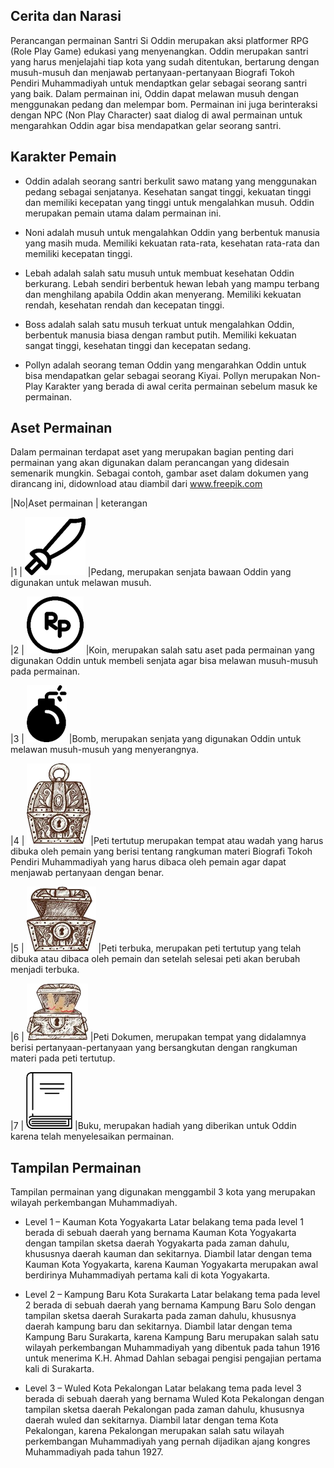 ## Cerita dan Narasi

Perancangan permainan Santri Si Oddin merupakan aksi platformer RPG (Role
Play Game) edukasi yang menyenangkan. Oddin merupakan santri yang harus
menjelajahi tiap kota yang sudah ditentukan, bertarung dengan musuh-musuh dan
menjawab pertanyaan-pertanyaan Biografi Tokoh Pendiri Muhammadiyah untuk
mendaptkan gelar sebagai seorang santri yang baik. Dalam permainan ini, Oddin
dapat melawan musuh dengan menggunakan pedang dan melempar bom.
Permainan ini juga berinteraksi dengan NPC (Non Play Character) saat dialog di
awal permainan untuk mengarahkan Oddin agar bisa mendapatkan gelar seorang
santri. 

## Karakter Pemain

 - Oddin adalah seorang santri berkulit sawo matang yang menggunakan pedang
sebagai senjatanya. Kesehatan sangat tinggi, kekuatan tinggi dan memiliki
kecepatan yang tinggi untuk mengalahkan musuh. Oddin merupakan pemain
utama dalam permainan ini.

 - Noni adalah musuh untuk mengalahkan Oddin yang berbentuk manusia yang
masih muda. Memiliki kekuatan rata-rata, kesehatan rata-rata dan memiliki
kecepatan tinggi.

 - Lebah adalah salah satu musuh untuk membuat kesehatan Oddin berkurang.
Lebah sendiri berbentuk hewan lebah yang mampu terbang dan menghilang
apabila Oddin akan menyerang. Memiliki kekuatan rendah, kesehatan rendah
dan kecepatan tinggi.

 - Boss adalah salah satu musuh terkuat untuk mengalahkan Oddin, berbentuk
manusia biasa dengan rambut putih. Memiliki kekuatan sangat tinggi,
kesehatan tinggi dan kecepatan sedang.

 - Pollyn adalah seorang teman Oddin yang mengarahkan Oddin untuk bisa
mendapatkan gelar sebagai seorang Kiyai. Pollyn merupakan Non-Play
Karakter yang berada di awal cerita permainan sebelum masuk ke permainan.

## Aset Permainan

Dalam permainan terdapat aset yang merupakan bagian penting dari permainan
yang akan digunakan dalam perancangan yang didesain semenarik mungkin.
Sebagai contoh, gambar aset dalam dokumen yang dirancang ini, didownload atau
diambil dari www.freepik.com

|No|Aset permainan                                                | keterangan

|1 | ![image](uploads/70988b8f4313f960646499c94b34c59b/image.png) |Pedang, merupakan senjata bawaan Oddin yang digunakan untuk melawan musuh.

|2 | ![image](uploads/32f6facc3e2e87e7a4b7ca215019bf6a/image.png) |Koin, merupakan salah satu aset pada permainan yang digunakan Oddin untuk membeli senjata agar bisa
melawan musuh-musuh pada permainan.

|3 | ![image](uploads/7b3a0798c489fb53ba1c2da9cb9edb5c/image.png) |Bomb, merupakan senjata yang digunakan Oddin untuk melawan musuh-musuh yang menyerangnya.

|4 |  ![image](uploads/11e80c79521c9873be90419d9f198738/image.png)|Peti tertutup merupakan tempat atau wadah yang harus dibuka oleh pemain yang berisi tentang rangkuman materi Biografi Tokoh Pendiri Muhammadiyah yang harus dibaca oleh pemain agar
dapat menjawab pertanyaan dengan benar.

|5 | ![image](uploads/888cbfe1b96628ca8cd9d689b84bdedd/image.png) |Peti terbuka, merupakan peti tertutup yang telah dibuka atau dibaca oleh pemain dan setelah selesai peti akan berubah menjadi terbuka.

|6 | ![image](uploads/c29e1cf4c64f689d44065099891a1820/image.png) |Peti Dokumen, merupakan tempat yang didalamnya berisi pertanyaan-pertanyaan yang bersangkutan dengan rangkuman materi pada peti tertutup.

|7 | ![image](uploads/ffd1d3270b636aa7adc3295ad3e86796/image.png) |Buku, merupakan hadiah yang diberikan untuk Oddin karena telah menyelesaikan permainan.

## Tampilan Permainan

Tampilan permainan yang digunakan menggambil 3 kota yang merupakan wilayah
perkembangan Muhammadiyah.

- Level 1 – Kauman Kota Yogyakarta
Latar belakang tema pada level 1 berada di sebuah daerah yang bernama
Kauman Kota Yogyakarta dengan tampilan sketsa daerah Yogyakarta pada
zaman dahulu, khususnya daerah kauman dan sekitarnya. Diambil latar dengan
tema Kauman Kota Yogyakarta, karena Kauman Yogyakarta merupakan awal
berdirinya Muhammadiyah pertama kali di kota Yogyakarta.

- Level 2 – Kampung Baru Kota Surakarta
Latar belakang tema pada level 2 berada di sebuah daerah yang bernama
Kampung Baru Solo dengan tampilan sketsa daerah Surakarta pada zaman
dahulu, khususnya daerah kampung baru dan sekitarnya. Diambil latar dengan
tema Kampung Baru Surakarta, karena Kampung Baru merupakan salah satu
wilayah perkembangan Muhammadiyah yang dibentuk pada tahun 1916 untuk
menerima K.H. Ahmad Dahlan sebagai pengisi pengajian pertama kali di
Surakarta.

- Level 3 – Wuled Kota Pekalongan
Latar belakang tema pada level 3 berada di sebuah daerah yang bernama Wuled
Kota Pekalongan dengan tampilan sketsa daerah Pekalongan pada zaman
dahulu, khususnya daerah wuled dan sekitarnya. Diambil latar dengan tema
Kota Pekalongan, karena Pekalongan merupakan salah satu wilayah
perkembangan Muhammadiyah yang pernah dijadikan ajang kongres
Muhammadiyah pada tahun 1927.